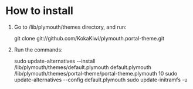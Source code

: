 How to install
==============

1. Go to /lib/plymouth/themes directory, and run:

    git clone git://github.com/KokaKiwi/plymouth.portal-theme.git

2. Run the commands:

    sudo update-alternatives --install /lib/plymouth/themes/default.plymouth default.plymouth /lib/plymouth/themes/portal-theme/portal-theme.plymouth 10
    sudo update-alternatives --config default.plymouth
    sudo update-initramfs -u
